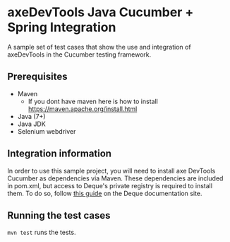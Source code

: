 # axeDevTools Java Cucumber + Spring Integration

A sample set of test cases that show the use and integration of axeDevTools in the Cucumber testing framework.

## Prerequisites

- Maven
  - If you dont have maven here is how to install https://maven.apache.org/install.html
- Java (7+)
- Java JDK
- Selenium webdriver

## Integration information

In order to use this sample project, you will need to install axe DevTools Cucumber as dependencies via Maven. These dependencies are included in pom.xml, but access to Deque's private registry is required to install them. To do so, follow [this guide](https://axe-devtools-html-docs.deque.com/reference/java/agora.html) on the Deque documentation site.

## Running the test cases

`mvn test` runs the tests.
